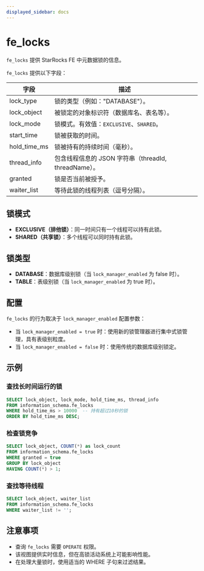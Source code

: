 ```yaml
---
displayed_sidebar: docs
---
```


# fe_locks

`fe_locks` 提供 StarRocks FE 中元数据锁的信息。

`fe_locks` 提供以下字段：

| **字段**       | **描述**                                                     |
| -------------- | ------------------------------------------------------------ |
| lock_type      | 锁的类型（例如："DATABASE"）。                               |
| lock_object    | 被锁定的对象标识符（数据库名、表名等）。                     |
| lock_mode      | 锁模式。有效值：`EXCLUSIVE`、`SHARED`。                     |
| start_time     | 锁被获取的时间。                                             |
| hold_time_ms   | 锁被持有的持续时间（毫秒）。                                 |
| thread_info    | 包含线程信息的 JSON 字符串（threadId, threadName）。        |
| granted        | 锁是否当前被授予。                                           |
| waiter_list    | 等待此锁的线程列表（逗号分隔）。                             |

## 锁模式

- **EXCLUSIVE（排他锁）**：同一时间只有一个线程可以持有此锁。
- **SHARED（共享锁）**：多个线程可以同时持有此锁。

## 锁类型

- **DATABASE**：数据库级别锁（当 `lock_manager_enabled` 为 false 时）。
- **TABLE**：表级别锁（当 `lock_manager_enabled` 为 true 时）。

## 配置

`fe_locks` 的行为取决于 `lock_manager_enabled` 配置参数：

- 当 `lock_manager_enabled = true` 时：使用新的锁管理器进行集中式锁管理，具有表级别粒度。
- 当 `lock_manager_enabled = false` 时：使用传统的数据库级别锁定。

## 示例

### 查找长时间运行的锁

```sql
SELECT lock_object, lock_mode, hold_time_ms, thread_info
FROM information_schema.fe_locks 
WHERE hold_time_ms > 10000  -- 持有超过10秒的锁
ORDER BY hold_time_ms DESC;
```

### 检查锁竞争

```sql
SELECT lock_object, COUNT(*) as lock_count
FROM information_schema.fe_locks 
WHERE granted = true
GROUP BY lock_object
HAVING COUNT(*) > 1;
```

### 查找等待线程

```sql
SELECT lock_object, waiter_list
FROM information_schema.fe_locks 
WHERE waiter_list != '';
```

## 注意事项

- 查询 `fe_locks` 需要 `OPERATE` 权限。
- 该视图提供实时信息，但在高锁活动系统上可能影响性能。
- 在处理大量锁时，使用适当的 WHERE 子句来过滤结果。

